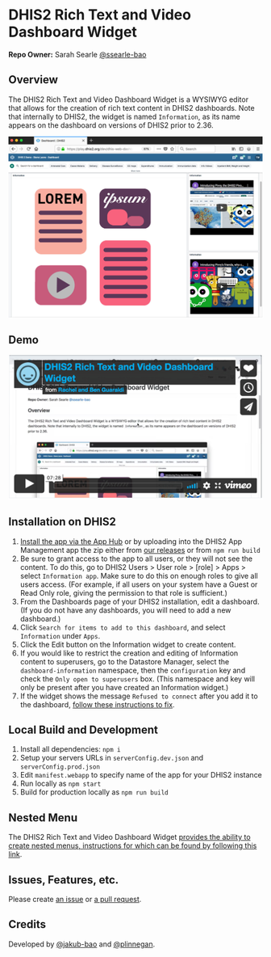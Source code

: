 # DHIS2 Rich Text and Video Dashboard Widget

[comment]: [![Tests](https://github.com/pepfar-datim/dashboard-information-widget/actions/workflows/test.yml/badge.svg)](https://github.com/pepfar-datim/dashboard-information-widget/actions)

**Repo Owner:** Sarah Searle [@ssearle-bao](https://github.com/ssearle-bao)

## Overview

The DHIS2 Rich Text and Video Dashboard Widget is a WYSIWYG editor that allows for the creation of rich text content in DHIS2 dashboards. Note that internally to DHIS2, the widget is named `Information`, as its name appears on the dashboard on versions of DHIS2 prior to 2.36.

<img width="900" alt="DHIS2 Rich Text and Video Dashboard Widget example" src="https://github.com/pepfar-datim/dashboard-information-widget/blob/main/docs/images/DHIS2RichTextAndVideoDashboardWidgetExample.jpg">

## Demo

[![Demo video for DHIS2 Rich Text and Video Dashboard Widget](https://github.com/pepfar-datim/dashboard-information-widget/blob/main/docs/images/DHIS2RichTextAndVideoDashboardWidgetDemo.jpg)](https://vimeo.com/567442556)

## Installation on DHIS2

1. [Install the app via the App Hub](https://apps.dhis2.org/app/96d39ad5-bd25-45b1-ae8c-165f4a1854a9) or by uploading into the DHIS2 App Management app the zip either from [our releases](https://github.com/pepfar-datim/dashboard-information-widget/releases) or from `npm run build`
2. Be sure to grant access to the app to all users, or they will not see the content. To do this, go to DHIS2 Users > User role > [role] > Apps > select `Information app`. Make sure to do this on enough roles to give all users access. (For example, if all users on your system have a Guest or Read Only role, giving the permission to that role is sufficient.)
3. From the Dashboards page of your DHIS2 installation, edit a dashboard. (If you do not have any dashboards, you will need to add a new dashboard.)
4. Click `Search for items to add to this dashboard`, and select `Information` under `Apps`.
5. Click the Edit button on the Information widget to create content.
6. If you would like to restrict the creation and editing of Information content to superusers, go to the Datastore Manager, select the `dashboard-information` namespace, then the `configuration` key and check the `Only open to superusers` box. (This namespace and key will only be present after you have created an  Information widget.)
7. If the widget shows the message `Refused to connect` after you add it to the dashboard, [follow these instructions to fix](https://github.com/pepfar-datim/dashboard-information-widget/blob/main/docs/RefusedToConnect.md).

## Local Build and Development

1. Install all dependencies: `npm i`
2. Setup your servers URLs in `serverConfig.dev.json` and `serverConfig.prod.json`
3. Edit `manifest.webapp` to specify name of the app for your DHIS2 instance
4. Run locally as `npm start`
5. Build for production locally as `npm run build`

## Nested Menu

The DHIS2 Rich Text and Video Dashboard Widget [provides the ability to create nested menus, instructions for which can be found by following this link](https://github.com/pepfar-datim/dashboard-information-widget/blob/main/docs/NestedMenu.md).

## Issues, Features, etc.

Please create [an issue](https://github.com/pepfar-datim/dashboard-information-widget/issues) or [a pull request](https://github.com/pepfar-datim/dashboard-information-widget/pulls).

## Credits

Developed by [@jakub-bao](https://github.com/jakub-bao) and [@plinnegan](https://github.com/plinnegan).
